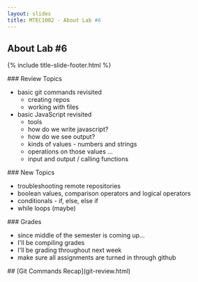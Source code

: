 ```yaml
---
layout: slides
title: MTEC1002 - About Lab #6
---
```


<section markdown="block" class="title-slide">

# About Lab #6

{% include title-slide-footer.html %}
</section>

<section markdown="block">
### Review Topics

* basic git commands revisited
	* creating repos
	* working with files
* basic JavaScript revisited
	* tools
	* how do we write javascript?
	* how do we see output?
	* kinds of values - numbers and strings
	* operations on those values ...
	* input and output / calling functions
</section>

<section markdown="block">
### New Topics

* troubleshooting remote repositories
* boolean values, comparison operators and logical operators
* conditionals - if, else, else if
* while loops (maybe)
</section>

<section markdown="block">
### Grades

* since middle of the semester is coming up...
* I'll be compiling grades
* I'll be grading throughout next week
* make sure all assignments are turned in through github
</section>

<section markdown="block">
## [Git Commands Recap](git-review.html)
</section>
